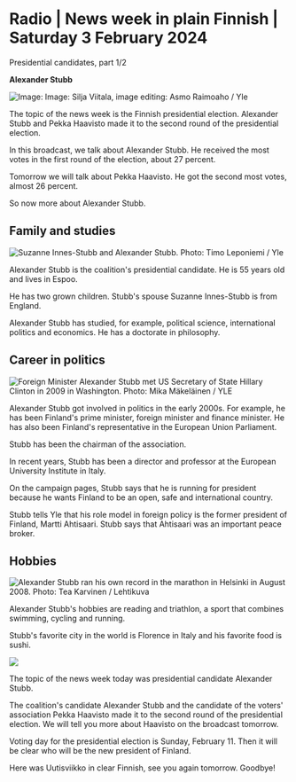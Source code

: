 # Radio \| News week in plain Finnish \| Saturday 3 February 2024

Presidential candidates, part 1/2

**Alexander Stubb**

![ Image: Image: Silja Viitala, image editing: Asmo Raimoaho / Yle](https://images.cdn.yle.fi/image/upload/c_crop,h_2016,w_3597,x_0,y_0/ar_1.7777777777777777,c_fill,g_faces,h_675,w_1200/dpr_1.0/q_auto:eco/f_auto/fl_lossy/v1706511789/39-122811565a538d0e65d9)

The topic of the news week is the Finnish presidential election. Alexander Stubb and Pekka Haavisto made it to the second round of the presidential election.

In this broadcast, we talk about Alexander Stubb. He received the most votes in the first round of the election, about 27 percent.

Tomorrow we will talk about Pekka Haavisto. He got the second most votes, almost 26 percent.

So now more about Alexander Stubb.

## Family and studies

![Suzanne Innes-Stubb and Alexander Stubb. Photo: Timo Leponiemi / Yle](https://images.cdn.yle.fi/image/upload/c_crop,h_2268,w_4031,x_0,y_0/ar_1.7777777777777777,c_fill,g_faces,h_675,w_1200/dpr_1.0/q_auto:eco/f_auto/fl_lossy/v1705748129/39-123077165aba608a8392)

Alexander Stubb is the coalition's presidential candidate. He is 55 years old and lives in Espoo.

He has two grown children. Stubb's spouse Suzanne Innes-Stubb is from England.

Alexander Stubb has studied, for example, political science, international politics and economics. He has a doctorate in philosophy.

## Career in politics

![Foreign Minister Alexander Stubb met US Secretary of State Hillary Clinton in 2009 in Washington. Photo: Mika Mäkeläinen / YLE](https://images.cdn.yle.fi/image/upload/c_crop,h_430,w_766,x_0,y_69/ar_1.777777777777777,c_fill,g_faces,h_675,w_1200/dpr_1.0/q_auto:eco/f_auto/fl_lossy/v1705333010/39-122813665a544c9c48a6)

Alexander Stubb got involved in politics in the early 2000s. For example, he has been Finland's prime minister, foreign minister and finance minister. He has also been Finland's representative in the European Union Parliament.

Stubb has been the chairman of the association.

In recent years, Stubb has been a director and professor at the European University Institute in Italy.

On the campaign pages, Stubb says that he is running for president because he wants Finland to be an open, safe and international country.

Stubb tells Yle that his role model in foreign policy is the former president of Finland, Martti Ahtisaari. Stubb says that Ahtisaari was an important peace broker.

## Hobbies

![Alexander Stubb ran his own record in the marathon in Helsinki in August 2008. Photo: Tea Karvinen / Lehtikuva](https://images.cdn.yle.fi/image/upload/c_crop,h_2250,w_4000,x_0,y_63/ar_1.7777777777777777,c_fill,g_faces,h_675,w_1200/dpr_1.0/q_auto:eco/f_auto/fl_lossy/v1706881374/39-123777165bcf0ed50436)

Alexander Stubb's hobbies are reading and triathlon, a sport that combines swimming, cycling and running.

Stubb's favorite city in the world is Florence in Italy and his favorite food is sushi.

![](https://images.cdn.yle.fi/image/upload/c_crop,h_1080,w_1919,x_0,y_0/ar_1.7777777777777777,c_fill,g_faces,h_675,w_1200/dpr_1.0/q_auto:eco/f_auto/fl_lossy/v1706869262/39-123438865b6b269841c5)

The topic of the news week today was presidential candidate Alexander Stubb.

The coalition's candidate Alexander Stubb and the candidate of the voters' association Pekka Haavisto made it to the second round of the presidential election. We will tell you more about Haavisto on the broadcast tomorrow.

Voting day for the presidential election is Sunday, February 11. Then it will be clear who will be the new president of Finland.

Here was Uutisviikko in clear Finnish, see you again tomorrow. Goodbye!
